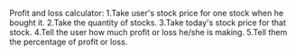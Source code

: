 Profit and loss calculator:
1.Take user's stock price for one stock when he bought it.
2.Take the quantity of stocks.
3.Take today's stock price for that stock.
4.Tell the user how much profit or loss he/she is making.
5.Tell them the percentage of profit or loss.
